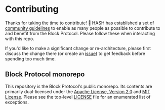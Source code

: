 # Contributing

Thanks for taking the time to contribute! 🎉 HASH has established a set of [community guidelines](https://hash.ai/legal/trust-safety/community?utm_medium=organic&utm_source=github_blockprotocol_dotgithub-contributing-guide) to enable as many people as possible to contribute to and benefit from the Block Protocol. Please follow these when interacting with this repo.

If you'd like to make a significant change or re-architecture, please first discuss the change there (or create an [issue](https://github.com/blockprotocol/blockprotocol/issues)) to get feedback before spending too much time.

## Block Protocol monorepo

This repository is the Block Protocol's public monorepo. Its contents are primarily dual-licensed under the [Apache License, Version 2.0](https://github.com/blockprotocol/blockprotocol/blob/main/.github/licenses/LICENSE-APACHE.md) and [MIT License](https://github.com/blockprotocol/blockprotocol/blob/main/.github/licenses/LICENSE-MIT.md). Please see the top-level [LICENSE](https://github.com/blockprotocol/blockprotocol/blob/main/LICENSE.md) file for an enumerated list of exceptions.
